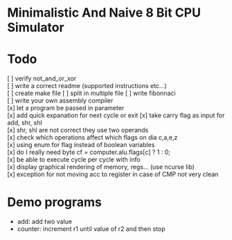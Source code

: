 # Minimalistic And Naive 8 Bit CPU Simulator 


# Todo

[ ] verify not_and_or_xor    
[ ] write a correct readme (supported instructions etc...)    
[ ] create make file 
[ ] split in multiple file
[ ] write fibonnaci   
[ ] write your own assembly compiler   
[x] let a program be passed in parameter   
[x] add quick expanation for next cycle or exit 
[x] take carry flag as input for add, shr, shl    
[x] shr, shl are not correct they use two operands     
[x] check which operations affect which flags on dia c,a,e,z    
[x] using enum for flag instead of boolean variables    
[x] do I really need byte cf = computer.alu.flags[c] ? 1 : 0;    
[x] be able to execute cycle per cycle with info     
[x] display graphical rendering of memory, regs... (use ncurse lib)    
[x] exception for not moving acc to register in case of CMP not very clean       


# Demo programs

- add: add two value 
- counter: increment r1 until value of r2 and then stop

